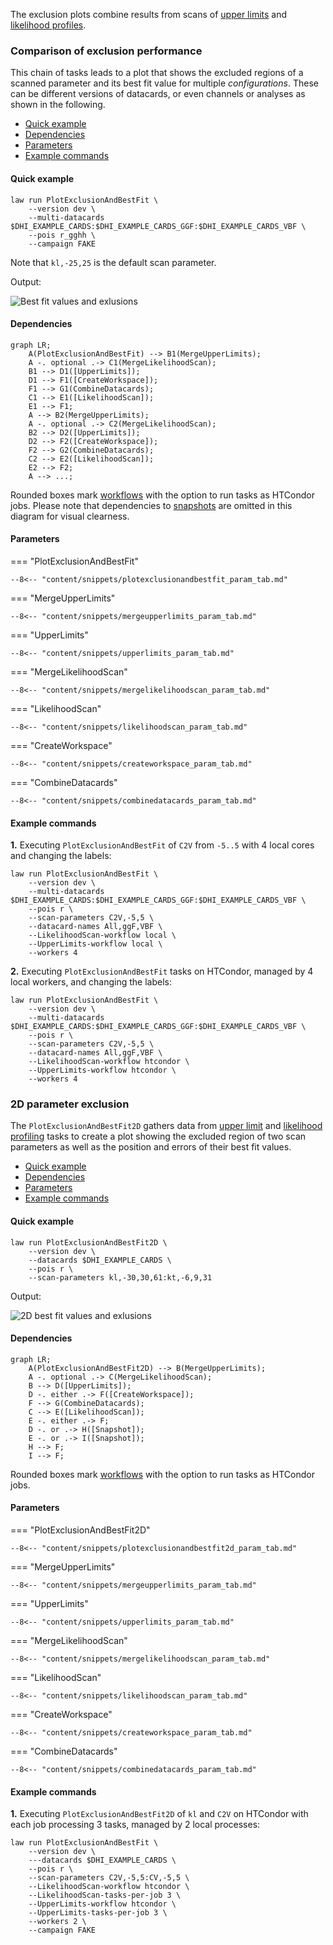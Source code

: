 The exclusion plots combine results from scans of [upper limits](./limits.md) and [likelihood profiles](./likelihood.md).


### Comparison of exclusion performance

This chain of tasks leads to a plot that shows the excluded regions of a scanned parameter and its best fit value for multiple *configurations*.
These can be different versions of datacards, or even channels or analyses as shown in the following.

- [Quick example](#quick-example)
- [Dependencies](#dependencies)
- [Parameters](#parameters)
- [Example commands](#example-commands)


#### Quick example

```shell
law run PlotExclusionAndBestFit \
    --version dev \
    --multi-datacards $DHI_EXAMPLE_CARDS:$DHI_EXAMPLE_CARDS_GGF:$DHI_EXAMPLE_CARDS_VBF \
    --pois r_gghh \
    --campaign FAKE
```

Note that `kl,-25,25` is the default scan parameter.

Output:

![Best fit values and exlusions](../images/exclusionbestfit__poi_r_gghh__scan_kl_-30.0_30.0_n61__params_r1.0_r_qqhh1.0_kt1.0_CV1.0_C2V1.0.png)


#### Dependencies

```mermaid
graph LR;
    A(PlotExclusionAndBestFit) --> B1(MergeUpperLimits);
    A -. optional .-> C1(MergeLikelihoodScan);
    B1 --> D1([UpperLimits]);
    D1 --> F1([CreateWorkspace]);
    F1 --> G1(CombineDatacards);
    C1 --> E1([LikelihoodScan]);
    E1 --> F1;
    A --> B2(MergeUpperLimits);
    A -. optional .-> C2(MergeLikelihoodScan);
    B2 --> D2([UpperLimits]);
    D2 --> F2([CreateWorkspace]);
    F2 --> G2(CombineDatacards);
    C2 --> E2([LikelihoodScan]);
    E2 --> F2;
    A --> ...;
```

Rounded boxes mark [workflows](practices.md#workflows) with the option to run tasks as HTCondor jobs.
Please note that dependencies to [snapshots](snapshot.md) are omitted in this diagram for visual clearness.


#### Parameters

=== "PlotExclusionAndBestFit"

    --8<-- "content/snippets/plotexclusionandbestfit_param_tab.md"

=== "MergeUpperLimits"

    --8<-- "content/snippets/mergeupperlimits_param_tab.md"

=== "UpperLimits"

    --8<-- "content/snippets/upperlimits_param_tab.md"

=== "MergeLikelihoodScan"

    --8<-- "content/snippets/mergelikelihoodscan_param_tab.md"

=== "LikelihoodScan"

    --8<-- "content/snippets/likelihoodscan_param_tab.md"

=== "CreateWorkspace"

    --8<-- "content/snippets/createworkspace_param_tab.md"

=== "CombineDatacards"

    --8<-- "content/snippets/combinedatacards_param_tab.md"


#### Example commands

**1.** Executing `PlotExclusionAndBestFit` of `C2V` from `-5..5` with 4 local cores and changing the labels:

```shell hl_lines="6-9"
law run PlotExclusionAndBestFit \
    --version dev \
    --multi-datacards $DHI_EXAMPLE_CARDS:$DHI_EXAMPLE_CARDS_GGF:$DHI_EXAMPLE_CARDS_VBF \
    --pois r \
    --scan-parameters C2V,-5,5 \
    --datacard-names All,ggF,VBF \
    --LikelihoodScan-workflow local \
    --UpperLimits-workflow local \
    --workers 4
```


**2.** Executing `PlotExclusionAndBestFit` tasks on HTCondor, managed by 4 local workers, and changing the labels:

```shell hl_lines="6-9"
law run PlotExclusionAndBestFit \
    --version dev \
    --multi-datacards $DHI_EXAMPLE_CARDS:$DHI_EXAMPLE_CARDS_GGF:$DHI_EXAMPLE_CARDS_VBF \
    --pois r \
    --scan-parameters C2V,-5,5 \
    --datacard-names All,ggF,VBF \
    --LikelihoodScan-workflow htcondor \
    --UpperLimits-workflow htcondor \
    --workers 4
```


### 2D parameter exclusion

The `PlotExclusionAndBestFit2D` gathers data from [upper limit](./limits.md) and [likelihood profiling](./likelihood.md) tasks to create a plot showing the excluded region of two scan parameters as well as the position and errors of their best fit values.

- [Quick example](#quick-example_1)
- [Dependencies](#dependencies_1)
- [Parameters](#parameters_1)
- [Example commands](#example-commands_1)


#### Quick example

```shell
law run PlotExclusionAndBestFit2D \
    --version dev \
    --datacards $DHI_EXAMPLE_CARDS \
    --pois r \
    --scan-parameters kl,-30,30,61:kt,-6,9,31
```

Output:

![2D best fit values and exlusions](../images/exclusionbestfit2d__poi_r__scan_kl_-30.0_30.0_n61_kt_-6.0_9.0_n31__params_r_qqhh1.0_r_gghh1.0_CV1.0_C2V1.0.png)


#### Dependencies

```mermaid
graph LR;
    A(PlotExclusionAndBestFit2D) --> B(MergeUpperLimits);
    A -. optional .-> C(MergeLikelihoodScan);
    B --> D([UpperLimits]);
    D -. either .-> F([CreateWorkspace]);
    F --> G(CombineDatacards);
    C --> E([LikelihoodScan]);
    E -. either .-> F;
    D -. or .-> H([Snapshot]);
    E -. or .-> I([Snapshot]);
    H --> F;
    I --> F;
```

Rounded boxes mark [workflows](practices.md#workflows) with the option to run tasks as HTCondor jobs.


#### Parameters

=== "PlotExclusionAndBestFit2D"

    --8<-- "content/snippets/plotexclusionandbestfit2d_param_tab.md"

=== "MergeUpperLimits"

    --8<-- "content/snippets/mergeupperlimits_param_tab.md"

=== "UpperLimits"

    --8<-- "content/snippets/upperlimits_param_tab.md"

=== "MergeLikelihoodScan"

    --8<-- "content/snippets/mergelikelihoodscan_param_tab.md"

=== "LikelihoodScan"

    --8<-- "content/snippets/likelihoodscan_param_tab.md"

=== "CreateWorkspace"

    --8<-- "content/snippets/createworkspace_param_tab.md"

=== "CombineDatacards"

    --8<-- "content/snippets/combinedatacards_param_tab.md"


#### Example commands

**1.** Executing `PlotExclusionAndBestFit2D` of `kl` and `C2V` on HTCondor with each job processing 3 tasks, managed by 2 local processes:

```shell hl_lines="5-10"
law run PlotExclusionAndBestFit \
    --version dev \
    ---datacards $DHI_EXAMPLE_CARDS \
    --pois r \
    --scan-parameters C2V,-5,5:CV,-5,5 \
    --LikelihoodScan-workflow htcondor \
    --LikelihoodScan-tasks-per-job 3 \
    --UpperLimits-workflow htcondor \
    --UpperLimits-tasks-per-job 3 \
    --workers 2 \
    --campaign FAKE
```
